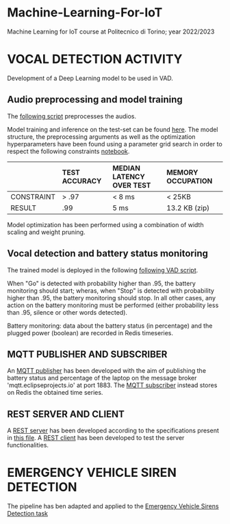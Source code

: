 # Machine-Learning-For-IoT
Machine Learning for IoT course at Politecnico di Torino; year 2022/2023

# VOCAL DETECTION ACTIVITY 
Development of a Deep Learning model to be used in VAD.
## Audio preprocessing and model training
The [following script](https://github.com/AlessiaLeclercq/Machine-Learning-For-IoT/blob/main/preprocessing.py) preprocesses the audios. 

Model training and inference on the test-set can be found [here](https://github.com/AlessiaLeclercq/Machine-Learning-For-IoT/blob/main/training.ipynb). The model structure, the preprocessing arguments as well as the optimization hyperparameters have been found using a parameter grid search in order to respect the following constraints [notebook](https://github.com/AlessiaLeclercq/Machine-Learning-For-IoT/blob/main/testing.ipynb). 

|  | TEST ACCURACY |  MEDIAN LATENCY OVER TEST | MEMORY OCCUPATION |
|:-------|:-------|:--------|:--------|
|  CONSTRAINT| > .97    |  < 8 ms     | < 25KB |
|  RESULT | .99 | 5 ms | 13.2 KB (zip) |

Model optimization has been performed using a combination of width scaling and weight pruning. 

## Vocal detection and battery status monitoring 
The trained model is deployed in the following [following VAD script](https://github.com/AlessiaLeclercq/Machine-Learning-For-IoT/blob/main/VAD.py). 

When "Go" is detected with probability higher than .95, the battery monitoring should start; wheras, when "Stop" is detected with probability higher than .95, the battery monitoring should stop. In all other cases, any action on the battery monitoring must be performed (either probability less than .95, silence or other words detected). 

Battery monitoring: data about the battery status (in percentage) and the plugged power (boolean) are recorded in Redis timeseries.


## MQTT PUBLISHER AND SUBSCRIBER 
An [MQTT publisher](https://github.com/AlessiaLeclercq/Machine-Learning-For-IoT/blob/main/publisher.py) has been developed with the aim of publishing the battery status and percentage of the laptop on the message broker 'mqtt.eclipseprojects.io' at port 1883. 
The [MQTT subscriber](https://github.com/AlessiaLeclercq/Machine-Learning-For-IoT/blob/main/subscriber.ipynb) instead stores on Redis the obtained time series. 

## REST SERVER AND CLIENT
A [REST server](https://github.com/AlessiaLeclercq/Machine-Learning-For-IoT/blob/main/rest_server-2.ipynb) has been developed according to the specifications present in [this file](https://github.com/AlessiaLeclercq/Machine-Learning-For-IoT/blob/main/ML4IoT-HW3.pdf).
A [REST client](https://github.com/AlessiaLeclercq/Machine-Learning-For-IoT/blob/main/rest_client.ipynb) has been developed to test the server functionalities. 


# EMERGENCY VEHICLE SIREN DETECTION 
The pipeline has ben adapted and applied to the [Emergency Vehicle Sirens Detection task](https://github.com/AlessiaLeclercq/Machine-Learning-For-IoT/tree/main/EMERGENCYSIRENDET)
